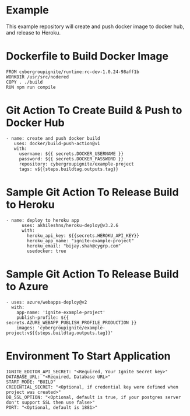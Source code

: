 # Example
This example repository will create and push docker image to docker hub, and release to Heroku.

# Dockerfile to Build Docker Image
    FROM cybergroupignite/runtime:rc-dev-1.0.24-98aff1b
    WORKDIR /usr/src/nodered
    COPY . ./build
    RUN npm run compile

# Git Action To Create Build & Push to Docker Hub
    - name: create and push docker build
       uses: docker/build-push-action@v1
       with:
         username: ${{ secrets.DOCKER_USERNAME }}
         password: ${{ secrets.DOCKER_PASSWORD }}
         repository: cybergroupignite/example-project
         tags: v${{steps.buildtag.outputs.tag}}
         
# Sample Git Action To Release Build to Heroku
    - name: deploy to heroku app
          uses: akhileshns/heroku-deploy@v3.2.6
          with:
            heroku_api_key: ${{secrets.HEROKU_API_KEY}}
            heroku_app_name: "ignite-example-project"
            heroku_email: "bijay.shah@cygrp.com"
            usedocker: true
            
# Sample Git Action To Release Build to Azure
    - uses: azure/webapps-deploy@v2
      with:
        app-name: 'ignite-example-project'
        publish-profile: ${{ secrets.AZURE_WEBAPP_PUBLISH_PROFILE_PRODUCTION }}
        images: 'cybergroupignite/example-project:v${{steps.buildtag.outputs.tag}}'
        
# Environment To Start Application
    IGNITE_EDITOR_API_SECRET: "<Required, Your Ignite Secret key>"
    DATABASE_URL: "<Required, Database URL>"
    START_MODE: "BUILD"
    CREDENTIAL_SECRET: "<Optional, if credential key were defined when project was created>"
    DB_SSL_OPTION: "<Optional, default is true, if your postgres server don't support SSL then use false>"
    PORT: "<Optional, default is 1881>"
    
